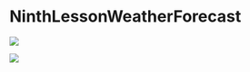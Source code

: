 # NinthLessonWeatherForecast
<p align="left">
<img src="https://user-images.githubusercontent.com/108148690/228250929-5433626b-c085-4c74-97d3-b6d75f075717.jpeg"/>
</p>
<img src="https://user-images.githubusercontent.com/108148690/228251725-aae3ab7e-5a00-4911-ad41-b37a165b354d.jpeg"/>
</p>
